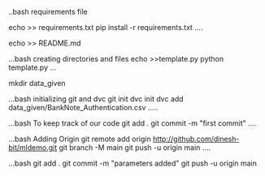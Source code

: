 ..bash
requirements file
 
echo >> requirements.txt
pip install -r requirements.txt
....

echo >> README.md

...bash
creating directories and files
echo >>template.py
python template.py
...

mkdir data_given


...bash
initializing git and dvc
git init
dvc init
dvc add data_given/BankNote_Authentication.csv
.....

...bash
To keep track of our code
git add .
git commit -m "first commit"
....

...bash
Adding Origin
git remote add origin http://github.com/dinesh-bit/mldemo.git
git branch  -M main
git push -u origin main
....

...bash
git add . 
git commit -m "parameters added"
 git push -u origin main

